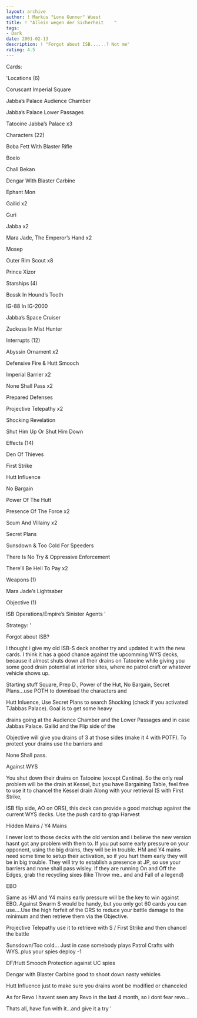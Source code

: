 ```yaml
---
layout: archive
author: ! Markus "Lone Gunner" Wuest
title: ! "Allein wegen der Sicherheit    "
tags:
- Dark
date: 2001-02-13
description: ! "Forgot about ISB......? Not me"
rating: 4.5
---
```

Cards: 

'Locations (6)


Coruscant Imperial Square 

Jabba’s Palace Audience Chamber 

Jabba’s Palace Lower Passages 

Tatooine Jabba’s Palace  x3


Characters (22)

Boba Fett With Blaster Rifle 

Boelo 

Chall Bekan 

Dengar With Blaster Carbine 

Ephant Mon 

Gailid  x2

Guri 

Jabba  x2

Mara Jade, The Emperor’s Hand  x2

Mosep 

Outer Rim Scout  x8

Prince Xizor 


Starships (4)

Bossk In Hound’s Tooth 

IG-88 In IG-2000 

Jabba’s Space Cruiser 

Zuckuss In Mist Hunter 


Interrupts (12)

Abyssin Ornament  x2

Defensive Fire & Hutt Smooch 

Imperial Barrier  x2

None Shall Pass  x2

Prepared Defenses 

Projective Telepathy  x2

Shocking Revelation 

Shut Him Up Or Shut Him Down 


Effects (14)

Den Of Thieves 

First Strike 

Hutt Influence 

No Bargain 

Power Of The Hutt 

Presence Of The Force  x2

Scum And Villainy  x2

Secret Plans 

Sunsdown & Too Cold For Speeders 

There Is No Try & Oppressive Enforcement 

There’ll Be Hell To Pay  x2


Weapons (1)

Mara Jade’s Lightsaber 


Objective (1)

ISB Operations/Empire’s Sinister Agents  '

Strategy: '

Forgot about ISB?


I thought i give my old ISB-S deck another try and updated it with the new cards. I think it has a good chance against the upcomming WYS decks, because it almost shuts down all their drains on Tatooine while giving you some good drain potential at interior sites, where no patrol craft or whatever vehicle shows up. 



Starting stuff Square, Prep D., Power of the Hut, No Bargain, Secret Plans...use POTH to download the characters and

Hutt Inluence, Use Secret Plans to search Shocking (check if you activated TJabbas Palace). Goal is to get some heavy

drains going at the Audience Chamber and the Lower Passages and in case Jabbas Palace. Gailid and the Flip side of the

Objective will give you drains of 3 at those sides (make it 4 with POTF). To protect your drains use the barriers and 

None Shall pass.



Against WYS


You shut down their drains on Tatooine (except Cantina). So the only real problem will be the drain at Kessel, but you have Bargaining Table, feel free to use it to chancel the Kessel drain Along with your retrieval (S with First Strike, 

ISB flip side, AO on ORS), this deck can provide a good matchup against the current WYS decks. Use the push card to grap Harvest



Hidden Mains / Y4 Mains


I never lost to those decks with the old version and i believe the new version hasnt got any problem with them to. If you put some early pressure on your opponent, using the big drains, they will be in trouble. HM and Y4 mains need some time to setup their activation, so if you hurt them early they will be in big trouble. They will try to establish a presence at JP, so use your barriers and none shall pass wisley. If they are running On and Off the Edges, grab the recycling sixes (like Throw me.. and and Fall of a legend)



EBO


Same as HM and Y4 mains early pressure will be the key to win against EBO. Against Swarm S would be handy, but you only got 60 cards you can use....Use the high forfeit of the ORS to reduce your battle damage to the minimum and then retrieve them via the Objective.




Projective Telepathy use it to retrieve with S / First Strike and then chancel the battle


Sunsdown/Too cold... Just in case somebody plays Patrol Crafts with WYS..plus your spies deploy -1


DF/Hutt Smooch Protection against UC spies


Dengar with Blaster Carbine good to shoot down nasty vehicles

Hutt Influence just to make sure you drains wont be modified or chanceled


As for Revo I havent seen any Revo in the last 4 month, so i dont fear revo...


Thats all, have fun with it...and give it a try    '